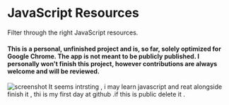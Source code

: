 # JavaScript Resources

Filter through the right JavaScript resources.

#### This is a personal, unfinished project and is, so far, solely optimized for Google Chrome. The app is not meant to be publicly published. <strong>I personally won't finish this project, however contributions are always welcome and will be reviewed.</strong>

![screenshot](https://preview.ibb.co/bv7zcn/Screen_Shot_2018_03_08_at_18_48_46.png)
It seems intrsting , i may learn javascript and reat alongside finish it , thi is my first day at github .if this is public delete it .
